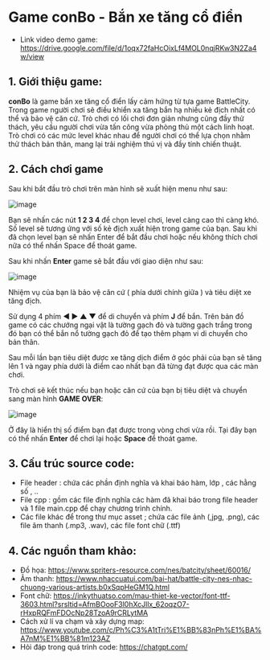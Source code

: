 # Game conBo - Bắn xe tăng cổ điển 
  - Link video demo game: https://drive.google.com/file/d/1oqx72faHcOixLf4MOL0nqjRKw3N2Za4w/view
## 1. Giới thiệu game:
  **conBo** là game bắn xe tăng cổ điển lấy cảm hứng từ tựa game BattleCity. Trong game người chơi sẽ điều khiển xa tăng bắn hạ nhiều kẻ địch nhất có thể và bảo vệ căn cứ. Trò chơi có lối chơi đơn giản nhưng cũng đầy thử thách, yêu cầu người chơi vừa tấn công vừa phòng thủ một cách linh hoạt. Trò chơi có các mức level khác nhau để người chơi có thể lựa chọn nhằm thử thách bản thân, mang lại trải nghiệm thú vị và đầy tính chiến thuật.

## 2. Cách chơi game
  Sau khi bắt đầu trò chơi trên màn hình sẽ xuất hiện menu như sau:

  ![image](https://github.com/user-attachments/assets/a351fe7e-b844-4441-80e9-e3e8cb4b1f8b)

  Bạn sẽ nhấn các nút **1 2 3 4** để chọn level chơi, level càng cao thì càng khó. Số level sẽ tương ứng với số kẻ địch xuất hiện trong game của bạn.
  Sau khi đã chọn level bạn sẽ nhấn Enter để bắt đầu chơi hoặc nếu không thích chơi nữa có thể nhấn Space để thoát game.

  Sau khi nhấn **Enter** game sẽ bắt đầu với giao diện như sau:

  ![image](https://github.com/user-attachments/assets/77c7fd73-7acc-4092-ac3b-daf0485bf149)

  Nhiệm vụ của bạn là bảo vệ căn cứ ( phía dưới chính giữa ) và tiêu diệt xe tăng địch. 

  Sử dụng 4 phím **◄ ► ▲ ▼** để di chuyển và phím **J** để bắn. Trên bản đồ game có các chướng ngại vật là tường gạch đỏ và tường gạch trắng trong đó bạn có thể bắn nổ tường gạch đỏ để tạo thêm phạm vi di chuyển cho bản thân.

  Sau mỗi lần bạn tiêu diệt được xe tăng dịch điểm ở góc phải của bạn sẽ tăng lên 1 và ngay phía dưới là điểm cao nhất bạn đã từng đạt được qua các màn chơi.

  Trò chơi sẽ kết thúc nếu bạn hoặc căn cứ của bạn bị tiêu diệt và chuyển sang màn hình **GAME OVER**: 

  ![image](https://github.com/user-attachments/assets/39a6d587-3bb1-4251-b110-c86b9812fc2a)

  Ở đây là hiển thị số điểm bạn đạt được trong vòng chơi vừa rồi. Tại đây bạn có thể nhấn **Enter** để chơi lại hoặc **Space** để thoát game.

## 3. Cấu trúc source code:
  - File header : chứa các phần định nghĩa và khai báo hàm, lớp , các hằng số , ..
  - File cpp : gồm các file định nghĩa các hàm đã khai báo trong file header và 1 file main.cpp để chạy chương trình chính.
  - Các file khác để trong thư mục asset ; chứa các file ảnh (,jpg, .png), các file âm thanh (.mp3, .wav), các file font chữ (.ttf)

## 4. Các nguồn tham khảo:
  - Đồ họa: https://www.spriters-resource.com/nes/batcity/sheet/60016/
  - Âm thanh: https://www.nhaccuatui.com/bai-hat/battle-city-nes-nhac-chuong-various-artists.b0xSqpHeGM1Q.html
  - Font chữ: https://inkythuatso.com/mau-thiet-ke-vector/font-ttf-3603.html?srsltid=AfmBOooF3l0hXcJllx_62oqzO7-rHxpRQFmFDOcNp28TzoA9rCRLytMA
  - Cách xử lí va chạm và xây dựng map: https://www.youtube.com/c/Ph%C3%A1tTri%E1%BB%83nPh%E1%BA%A7nM%E1%BB%81m123AZ
  - Hỏi đáp trong quá trình code: https://chatgpt.com/








